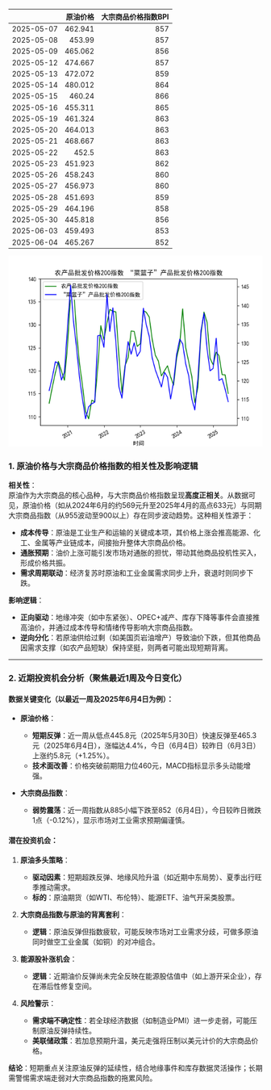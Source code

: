 |            |   原油价格 |   大宗商品价格指数BPI |
|:-----------|-----------:|----------------------:|
| 2025-05-07 |    462.941 |                   857 |
| 2025-05-08 |    453.99  |                   857 |
| 2025-05-09 |    465.062 |                   856 |
| 2025-05-12 |    474.667 |                   857 |
| 2025-05-13 |    472.072 |                   859 |
| 2025-05-14 |    480.012 |                   864 |
| 2025-05-15 |    460.24  |                   866 |
| 2025-05-16 |    455.311 |                   865 |
| 2025-05-19 |    461.324 |                   863 |
| 2025-05-20 |    464.013 |                   863 |
| 2025-05-21 |    468.667 |                   863 |
| 2025-05-22 |    452.5   |                   863 |
| 2025-05-23 |    451.923 |                   862 |
| 2025-05-26 |    458.243 |                   860 |
| 2025-05-27 |    456.973 |                   860 |
| 2025-05-28 |    451.693 |                   859 |
| 2025-05-29 |    464.196 |                   858 |
| 2025-05-30 |    445.818 |                   856 |
| 2025-06-03 |    459.493 |                   853 |
| 2025-06-04 |    465.267 |                   852 |

![图](MSCI_copper.png)



### 1. 原油价格与大宗商品价格指数的相关性及影响逻辑  
**相关性**：  
原油作为大宗商品的核心品种，与大宗商品价格指数呈现**高度正相关**。从数据可见，原油价格（如从2024年6月的约569元升至2025年4月的高点633元）与同期大宗商品指数（从955波动至900以上）存在同步波动趋势。这种相关性源于：  
- **成本传导**：原油是工业生产和运输的关键成本项，其价格上涨会推高能源、化工、金属等产业链成本，间接抬升整体大宗商品价格。  
- **通胀预期**：油价上涨可能引发市场对通胀的担忧，带动其他商品投机性买入，形成价格共振。  
- **需求周期联动**：经济复苏时原油和工业金属需求同步上升，衰退时则同步下跌。  

**影响逻辑**：  
- **正向驱动**：地缘冲突（如中东紧张）、OPEC+减产、库存下降等事件会直接推高油价，并通过成本传导和情绪传导影响大宗商品指数。  
- **逆向分化**：若原油供给过剩（如美国页岩油增产）导致油价下跌，但其他商品因需求支撑（如农产品短缺）保持坚挺，则两者可能出现短期背离。  

---

### 2. 近期投资机会分析（聚焦最近1周及今日变化）  
#### **数据关键变化**（以最近一周及2025年6月4日为例）：  
- **原油价格**：  
  - **短期反弹**：近一周从低点445.8元（2025年5月30日）快速反弹至465.3元（2025年6月4日），涨幅达4.4%，今日（6月4日）较昨日（6月3日）上涨约5.8元（+1.25%）。  
  - **技术面改善**：价格突破前期阻力位460元，MACD指标显示多头动能增强。  

- **大宗商品指数**：  
  - **弱势震荡**：近一周指数从885小幅下跌至852（6月4日），今日较昨日微跌1点（-0.12%），显示市场对工业需求预期偏谨慎。  

#### **潜在投资机会**：  
1. **原油多头策略**：  
   - **驱动因素**：短期超跌反弹、地缘风险升温（如近期中东局势）、夏季出行旺季推动需求。  
   - **标的**：原油期货（如WTI、布伦特）、能源ETF、油气开采类股票。  

2. **大宗商品指数与原油的背离套利**：  
   - **逻辑**：原油反弹但指数疲软，可能反映市场对工业需求分歧，可做多原油同时做空工业金属（如铜）的对冲组合。  

3. **能源股补涨机会**：  
   - **逻辑**：近期油价反弹尚未完全反映在能源股估值中（如上游开采企业），存在滞后性修复空间。  

4. **风险警示**：  
   - **需求端不确定性**：若全球经济数据（如制造业PMI）进一步走弱，可能压制原油反弹持续性。  
   - **美联储政策**：若加息预期升温，美元走强将压制以美元计价的大宗商品价格。  

**结论**：短期重点关注原油反弹的延续性，结合地缘事件和库存数据灵活操作；长期需警惕需求端走弱对大宗商品指数的拖累风险。